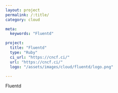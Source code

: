 ```yaml
---
layout: project
permalink: /:title/
category: cloud

meta:
  keywords: "Fluentd"

project:
  title: "Fluentd"
  type: "Ruby"
  ci_url: "https://cncf.ci/"
  url: "https://cncf.ci/"
  logo: "/assets/images/cloud/fluentd/logo.png"

---
```

<p>Fluentd</p>
